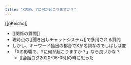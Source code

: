 ```yaml
---
title: "Xの時、Yに何が起こりますか？"
---
```


[[pKeicho]]
- [[関係の質問]]
- 現時点の[[聞き出しチャットシステム]]で多用される質問
- しかし、キーワード抽出の都合でXが名詞なのでしばしば変
- 「Xの影響で、Yに何が起こりますか？」なら良いかな？
    - [[会話ログ2020-06-05]]の時に思った
